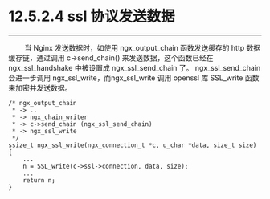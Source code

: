 # 12.5.2.4 ssl 协议发送数据
***

&emsp;&emsp;
当 Nginx 发送数据时，如使用 ngx\_output\_chain 函数发送缓存的 http 数据缓存链，通过调用 c->send\_chain() 来发送数据，这个函数已经在 ngx\_ssl\_handshake 中被设置成 ngx\_ssl\_send\_chain 了。
ngx\_ssl\_send\_chain 会进一步调用 ngx\_ssl\_write，而ngx\_ssl\_write 调用 openssl 库 SSL\_write 函数来加密并发送数据。

    /* ngx_output_chain
     * -> ..
     * -> ngx_chain_writer
     * -> c->send_chain (ngx_ssl_send_chain)
     * -> ngx_ssl_write
     */
    ssize_t ngx_ssl_write(ngx_connection_t *c, u_char *data, size_t size) {
        ...
        n = SSL_write(c->ssl->connection, data, size);
        ...
        return n;
    }